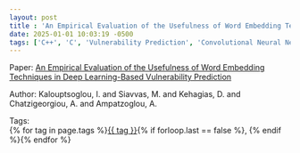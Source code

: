 ```yaml
---
layout: post
title : 'An Empirical Evaluation of the Usefulness of Word Embedding Techniques in Deep Learning-Based Vulnerability Prediction'
date: 2025-01-01 10:03:19 -0500
tags: ['C++', 'C', 'Vulnerability Prediction', 'Convolutional Neural Network', 'Recurrent Neural Network', 'Tokenizer']
---
```

Paper: [An Empirical Evaluation of the Usefulness of Word Embedding Techniques in Deep Learning-Based Vulnerability Prediction](https://link.springer.com/10.1007/978-3-031-09357-9_3)

Author: Kalouptsoglou, I.
and Siavvas, M.
and Kehagias, D.
and Chatzigeorgiou, A.
and Ampatzoglou, A.




 Tags:  
        <span>{% for tag in page.tags %}<a href="/tags/#{{ tag | slugify }}">{{ tag }}</a>{% if forloop.last == false %}, {% endif %}{% endfor %}</span>
